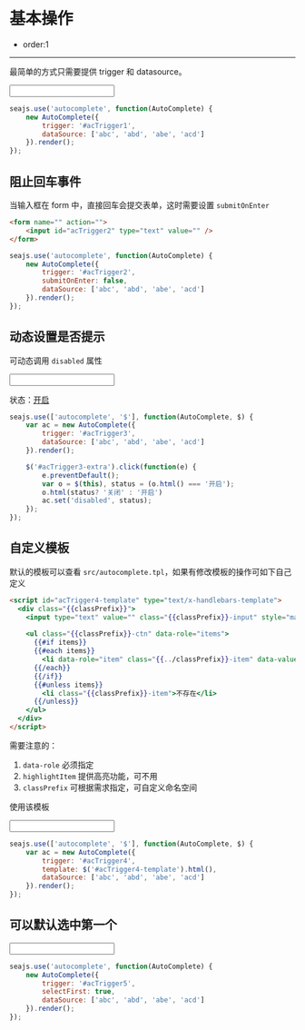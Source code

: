 # 基本操作

- order:1

----

<script>
seajs.use('../src/autocomplete.css');
</script>

最简单的方式只需要提供 trigger 和 datasource。

<input id="acTrigger1" type="text" value="" />

````javascript
seajs.use('autocomplete', function(AutoComplete) {
    new AutoComplete({
        trigger: '#acTrigger1',
        dataSource: ['abc', 'abd', 'abe', 'acd']
    }).render();
});
````

## 阻止回车事件

当输入框在 form 中，直接回车会提交表单，这时需要设置 `submitOnEnter`

````html
<form name="" action="">
    <input id="acTrigger2" type="text" value="" />
</form>
````

````javascript
seajs.use('autocomplete', function(AutoComplete) {
    new AutoComplete({
        trigger: '#acTrigger2',
        submitOnEnter: false,
        dataSource: ['abc', 'abd', 'abe', 'acd']
    }).render();
});
````

## 动态设置是否提示

可动态调用 `disabled` 属性

<input id="acTrigger3" type="text" value="" />

状态：<a href="#" id="acTrigger3-extra" data-status="on">开启</a>

````javascript
seajs.use(['autocomplete', '$'], function(AutoComplete, $) {
    var ac = new AutoComplete({
        trigger: '#acTrigger3',
        dataSource: ['abc', 'abd', 'abe', 'acd']
    }).render();

    $('#acTrigger3-extra').click(function(e) {
        e.preventDefault();
        var o = $(this), status = (o.html() === '开启');
        o.html(status? '关闭' : '开启')
        ac.set('disabled', status);
    });
});
````


## 自定义模板

默认的模板可以查看 `src/autocomplete.tpl`，如果有修改模板的操作可如下自己定义

````html
<script id="acTrigger4-template" type="text/x-handlebars-template">
  <div class="{{classPrefix}}">
    <input type="text" value="" class="{{classPrefix}}-input" style="margin:5px;">
    
    <ul class="{{classPrefix}}-ctn" data-role="items">
      {{#if items}}
      {{#each items}}
        <li data-role="item" class="{{../classPrefix}}-item" data-value="{{matchKey}}">{{matchKey}}</li>
      {{/each}}
      {{/if}}
      {{#unless items}}
        <li class="{{classPrefix}}-item">不存在</li>
      {{/unless}}
    </ul>
  </div>
</script>
````

需要注意的：

1. `data-role` 必须指定
2. `highlightItem` 提供高亮功能，可不用
3. `classPrefix` 可根据需求指定，可自定义命名空间

使用该模板

<input id="acTrigger4" type="text" value="" />

````javascript
seajs.use(['autocomplete', '$'], function(AutoComplete, $) {
    var ac = new AutoComplete({
        trigger: '#acTrigger4',
        template: $('#acTrigger4-template').html(),
        dataSource: ['abc', 'abd', 'abe', 'acd']
    }).render();
});
````

## 可以默认选中第一个

<input id="acTrigger5" type="text" value="" />

````javascript
seajs.use('autocomplete', function(AutoComplete) {
    new AutoComplete({
        trigger: '#acTrigger5',
        selectFirst: true,
        dataSource: ['abc', 'abd', 'abe', 'acd']
    }).render();
});
````
